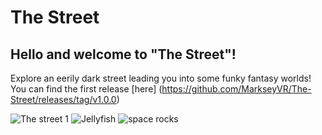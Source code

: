 # The Street
## Hello and welcome to "The Street"! 
Explore an eerily dark street leading you into some funky fantasy worlds!
You can find the first release [here] (https://github.com/MarkseyVR/The-Street/releases/tag/v1.0.0)

![The street 1](https://user-images.githubusercontent.com/91791456/139681143-8921b741-f9e6-404b-84f7-2f0a542a2ec0.png)
![Jellyfish](https://user-images.githubusercontent.com/91791456/139681156-52f0298b-7b44-4186-802d-a41a7409d84e.png)
![space rocks](https://user-images.githubusercontent.com/91791456/139681167-1dc990ca-9065-4c90-9332-d4261c547f83.png)
